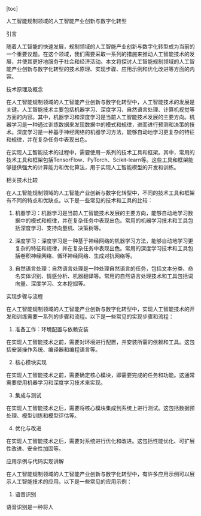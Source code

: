 
[toc]                    
                
                
人工智能规制领域的人工智能产业创新与数字化转型

引言

随着人工智能的快速发展，规制领域的人工智能产业创新与数字化转型成为当前的一个重要议题。在这个领域，我们需要采取一系列的措施来推动人工智能技术的发展，并使其更好地服务于社会和经济活动。本文将探讨人工智能规制领域的人工智能产业创新与数字化转型的技术原理、实现步骤、应用示例和优化改进等方面的内容。

技术原理及概念

在人工智能规制领域的人工智能产业创新与数字化转型中，人工智能技术的发展是关键。人工智能技术主要包括机器学习、深度学习、自然语言处理、计算机视觉等方面的内容。其中，机器学习和深度学习是当前人工智能技术发展的主要方向。机器学习是一种通过训练数据来发现数据中的模式和规律，进而进行预测和决策的技术。深度学习是一种基于神经网络的机器学习方法，能够自动地学习更复杂的特征和规律，并在复杂任务中表现出色。

在实现人工智能技术的过程中，需要使用一系列的技术工具和框架。其中，常用的技术工具和框架包括TensorFlow、PyTorch、Scikit-learn等。这些工具和框架能够提供强大的计算能力和优化算法，用于实现人工智能模型的开发和训练。

相关技术比较

在人工智能规制领域的人工智能产业创新与数字化转型中，不同的技术工具和框架有不同的特点和优缺点。以下是一些常见的技术和工具的比较：

1. 机器学习：机器学习是当前人工智能技术发展的主要方向，能够自动地学习数据中的模式和规律，并在复杂任务中表现出色。常用的机器学习技术和工具包括深度学习、支持向量机、决策树等。

2. 深度学习：深度学习是一种基于神经网络的机器学习方法，能够自动地学习更复杂的特征和规律，并在复杂任务中表现出色。常用的深度学习技术和工具包括卷积神经网络、循环神经网络、生成对抗网络等。

3. 自然语言处理：自然语言处理是一种处理自然语言的任务，包括文本分类、命名实体识别、情感分析、机器翻译等。常用的自然语言处理技术和工具包括词向量、深度学习、文本挖掘等。

实现步骤与流程

在人工智能规制领域的人工智能产业创新与数字化转型中，实现人工智能技术的开发和训练需要一系列的步骤和流程。以下是一些常见的实现步骤和流程：

1. 准备工作：环境配置与依赖安装

在实现人工智能技术之前，需要对环境进行配置，并安装所需的依赖和工具。这包括安装操作系统、编译器和编程语言等。

2. 核心模块实现

在实现人工智能技术之前，需要确定核心模块，即需要完成的任务和功能。这通常需要使用机器学习和深度学习技术来实现。

3. 集成与测试

在实现人工智能技术之后，需要将核心模块集成到系统上进行测试。这包括数据预处理、模型训练和模型评估等。

4. 优化与改进

在实现人工智能技术之后，需要对系统进行优化和改进。这包括性能优化、可扩展性改进、安全性加固等。

应用示例与代码实现讲解

在人工智能规制领域的人工智能产业创新与数字化转型中，有许多应用示例可以展示人工智能技术的应用。以下是一些常见的应用示例：

1. 语音识别

语音识别是一种将人

